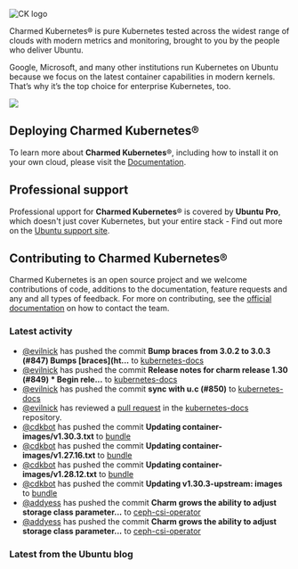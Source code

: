 ![CK logo](https://assets.ubuntu.com/v1/451d4cf4-Charmed+Kubernetes_RGB_onWhite_2022.svg)

Charmed Kubernetes® is pure Kubernetes tested across the widest range of clouds with modern metrics and monitoring, brought to you by the people who deliver Ubuntu.

Google, Microsoft, and many other institutions run Kubernetes on Ubuntu because we focus on the latest container capabilities in modern kernels. That’s why it’s the top choice for enterprise Kubernetes, too.

![](https://assets.ubuntu.com/v1/843c77b6-juju-at-a-glace.svg)

## Deploying Charmed Kubernetes®

To learn more about **Charmed Kubernetes**®, including how to install it on your own cloud, please visit the [Documentation][docs].

## Professional support

Professional upport for **Charmed Kubernetes**® is covered by **Ubuntu Pro**, which doesn't just cover Kubernetes, but your entire stack - Find out more on the [Ubuntu support site](https://ubuntu.com/support).

## Contributing to Charmed Kubernetes®

Charmed Kubernetes is an open source project and we welcome contributions of code, additions to the documentation, feature requests and any and all types of feedback. For more on contributing, see the [official documentation][get-in-touch] on how to contact the team.

<!-- LINKS -->
[docs]: https://ubuntu.com/kubernetes/docs
[get-in-touch]: https://ubuntu.com/kubernetes/docs/get-in-touch

### Latest activity

<!-- activity starts -->
 - [@evilnick](https://github.com/evilnick) has pushed the commit **Bump braces from 3.0.2 to 3.0.3 (#847)  Bumps [braces](ht...** to [kubernetes-docs](https://github.com/charmed-kubernetes/kubernetes-docs)
 - [@evilnick](https://github.com/evilnick) has pushed the commit **Release notes for charm release 1.30 (#849)  * Begin rele...** to [kubernetes-docs](https://github.com/charmed-kubernetes/kubernetes-docs)
 - [@evilnick](https://github.com/evilnick) has pushed the commit **sync with u.c (#850)** to [kubernetes-docs](https://github.com/charmed-kubernetes/kubernetes-docs)
 - [@evilnick](https://github.com/evilnick) has reviewed a [pull request](https://github.com/charmed-kubernetes/kubernetes-docs/pull/849) in the [kubernetes-docs](https://github.com/charmed-kubernetes/kubernetes-docs) repository.
 - [@cdkbot](https://github.com/cdkbot) has pushed the commit **Updating container-images/v1.30.3.txt** to [bundle](https://github.com/charmed-kubernetes/bundle)
 - [@cdkbot](https://github.com/cdkbot) has pushed the commit **Updating container-images/v1.27.16.txt** to [bundle](https://github.com/charmed-kubernetes/bundle)
 - [@cdkbot](https://github.com/cdkbot) has pushed the commit **Updating container-images/v1.28.12.txt** to [bundle](https://github.com/charmed-kubernetes/bundle)
 - [@cdkbot](https://github.com/cdkbot) has pushed the commit **Updating v1.30.3-upstream: images** to [bundle](https://github.com/charmed-kubernetes/bundle)
 - [@addyess](https://github.com/addyess) has pushed the commit **Charm grows the ability to adjust storage class parameter...** to [ceph-csi-operator](https://github.com/charmed-kubernetes/ceph-csi-operator)
 - [@addyess](https://github.com/addyess) has pushed the commit **Charm grows the ability to adjust storage class parameter...** to [ceph-csi-operator](https://github.com/charmed-kubernetes/ceph-csi-operator)
<!-- activity ends -->

<!-- roadmap starts -->

<!-- roadmap ends -->

### Latest from the Ubuntu blog

<!-- blog starts -->

<!-- blog ends -->
